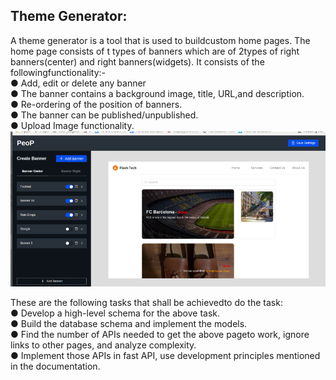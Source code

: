 

## Theme Generator:

A theme generator is a tool that is used to buildcustom home pages. The home
page consists of t types of banners which are of 2types of right banners(center)
and right banners(widgets). It consists of the followingfunctionality:-<br />
● Add, edit or delete any banner<br />
● The banner contains a background image, title, URL,and description.<br />
● Re-ordering of the position of banners.<br />
● The banner can be published/unpublished.<br />
● Upload Image functionality.<br />
![alt text](https://github.com/ashishrrs/Theme-generator-FastAPI/blob/master/tenp.png)

These are the following tasks that shall be achievedto do the task:<br />
● Develop a high-level schema for the above task.<br />
● Build the database schema and implement the models.<br />
● Find the number of APIs needed to get the above pageto work, ignore links
to other pages, and analyze complexity.<br />
● Implement those APIs in fast API, use development principles mentioned in
the documentation.<br />

